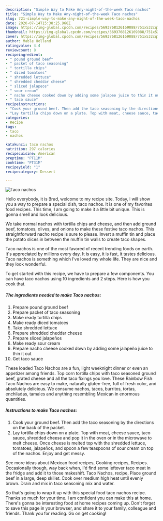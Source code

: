 ```yaml
---
description: "Simple Way to Make Any-night-of-the-week Taco nachos"
title: "Simple Way to Make Any-night-of-the-week Taco nachos"
slug: 721-simple-way-to-make-any-night-of-the-week-taco-nachos
date: 2020-07-14T15:38:25.968Z
image: https://img-global.cpcdn.com/recipes/5693768126169088/751x532cq70/taco-nachos-recipe-main-photo.jpg
thumbnail: https://img-global.cpcdn.com/recipes/5693768126169088/751x532cq70/taco-nachos-recipe-main-photo.jpg
cover: https://img-global.cpcdn.com/recipes/5693768126169088/751x532cq70/taco-nachos-recipe-main-photo.jpg
author: Mable Holland
ratingvalue: 4.4
reviewcount: 8
recipeingredient:
- " pound ground beef"
- " packet of taco seasoning"
- " tortilla chips"
- " diced tomatoes"
- " shredded lettuce"
- " shredded cheddar cheese"
- " sliced jalapeos"
- " sour cream"
- " nacho cheese cooked down by adding some jalapeo juice to thin it out"
- " taco sauce"
recipeinstructions:
- "Cook your ground beef. Then add the taco seasoning by the directions on the back of the packet."
- "Lay tortilla chips down on a plate. Top with meat, cheese sauce, taco sauce, shredded cheese and pop it in the oven or in the microwave to melt cheese. Once cheese is melted top with the shredded lettuce,  tomatoes, jalapeños, and spoon a few teaspoons of sour cream on top of the nachos. Enjoy and get messy."
categories:
- Recipe
tags:
- taco
- nachos

katakunci: taco nachos 
nutrition: 297 calories
recipecuisine: American
preptime: "PT11M"
cooktime: "PT31M"
recipeyield: "1"
recipecategory: Dessert

---
```



![Taco nachos](https://img-global.cpcdn.com/recipes/5693768126169088/751x532cq70/taco-nachos-recipe-main-photo.jpg)

Hello everybody, it is Brad, welcome to my recipe site. Today, I will show you a way to prepare a special dish, taco nachos. It is one of my favorites food recipes. This time, I am going to make it a little bit unique. This is gonna smell and look delicious.

We take normal nachos with tortilla chips and cheese, and then add ground beef, tomatoes, olives, and onions to make these festive taco nachos. This straightforward nacho recipe is sure to please. Invert a muffin tin and place the potato slices in between the muffin tin walls to create taco shapes.

Taco nachos is one of the most favored of recent trending foods on earth. It's appreciated by millions every day. It is easy, it is fast, it tastes delicious. Taco nachos is something which I've loved my whole life. They are nice and they look wonderful.


To get started with this recipe, we have to prepare a few components. You can have taco nachos using 10 ingredients and 2 steps. Here is how you cook that.

<!--inarticleads1-->

##### The ingredients needed to make Taco nachos:

1. Prepare  pound ground beef
1. Prepare  packet of taco seasoning
1. Make ready  tortilla chips
1. Make ready  diced tomatoes
1. Take  shredded lettuce
1. Prepare  shredded cheddar cheese
1. Prepare  sliced jalapeños
1. Make ready  sour cream
1. Prepare  nacho cheese cooked down by adding some jalapeño juice to thin it out
1. Get  taco sauce


These loaded Taco Nachos are a fun, light weeknight dinner or even an appetizer among friends. Top corn tortilla chips with taco seasoned ground beef, grated cheese and all the taco fixings you love. These Rainbow Fish Taco Nachos are easy to make, naturally gluten-free, full of fresh color, and absolutely delicious. We consume nachos, tacos, burritos, tortas, enchiladas, tamales and anything resembling Mexican in enormous quantities. 

<!--inarticleads2-->

##### Instructions to make Taco nachos:

1. Cook your ground beef. Then add the taco seasoning by the directions on the back of the packet.
1. Lay tortilla chips down on a plate. Top with meat, cheese sauce, taco sauce, shredded cheese and pop it in the oven or in the microwave to melt cheese. Once cheese is melted top with the shredded lettuce,  tomatoes, jalapeños, and spoon a few teaspoons of sour cream on top of the nachos. Enjoy and get messy.


See more ideas about Mexican food recipes, Cooking recipes, Recipes. Occasionally though, way back when, I&#39;d find some leftover taco meat in the fridge and add it to those makeshift. Taco Nachos, recipe, Place ground beef in a large, deep skillet. Cook over medium high heat until evenly brown. Drain and mix in taco seasoning mix and water. 

So that's going to wrap it up with this special food taco nachos recipe. Thanks so much for your time. I am confident you can make this at home. There's gonna be interesting food at home recipes coming up. Don't forget to save this page in your browser, and share it to your family, colleague and friends. Thank you for reading. Go on get cooking!
